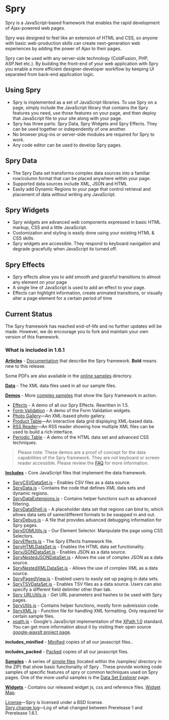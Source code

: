 # Spry


Spry is a JavaScript-based framework that enables the rapid development of Ajax-powered web pages. 

Spry was designed to feel like an extension of HTML and CSS, so anyone with basic web-production skills can create next-generation web experiences by adding the power of Ajax to their pages.

Spry can be used with any server-side technology (ColdFusion, PHP, ASP.Net etc.). By building the front-end of your web application with Spry you enable a more efficient designer-developer workflow by keeping UI separated from back-end application logic.


## Using Spry
<ul>
<li>Spry is implemented as a set of JavaScript libraries. To use Spry on a page, simply include the JavaScript library that contains the Spry features you need, use those features on your page, and then deploy that JavaScript file to your site along with your page.</li>
<li>Spry has three parts: Spry Data, Spry Widgets and Spry Effects. They can be used together or independently of one another.</li>
<li>No browser plug-ins or server-side modules are required for Spry to work.</li>
<li>Any code editor can be used to develop Spry pages.</li>
</ul>

## Spry Data
<ul>
<li>The Spry Data set transforms complex data sources into a familiar row/column format that can be placed anywhere within your page.</li>
<li>Supported data sources include XML, JSON and HTML</li>
<li>Easily add Dynamic Regions to your page that control retrieval and placement of data without writing any JavaScript.</li>
</ul>

## Spry Widgets
<ul>
<li>Spry widgets are advanced web components expressed in basic HTML markup, CSS and a little JavaScript.</li>
<li>Customization and styling is easily done using your existing HTML & CSS skills.</li>
<li>Spry widgets are accessible. They respond to keyboard navigation and degrade gracefully when JavaScript its turned off.</li>
</ul>

## Spry Effects
<ul>
<li>Spry effects allow you to add smooth and graceful transitions to almost any element on your page</li>
<li>A single line of JavaScript is used to add an effect to your page.</li>
<li>Effects can highlight information, create animated transitions, or visually alter a page element for a certain period of time</li>
</ul>

## Current Status
The Spry framework has reached end-of-life and no further updates will be made. However, we do encourage you to fork and maintain your own version of this framework. 

### What is included in 1.6.1

<p><strong><a href="Spry/blob/master/articles/">Articles</a></strong> - <a href="docs.html">Documentation</a> that describe the Spry framework. <strong>Bold</strong> means new to this release.</p>
<p>Some PDFs are also available in the <a href="http://labs.adobe.com/technologies/spry/samples/">online samples</a> directory. </p>
<p><strong><a href="Spry/blob/master/data/">Data</a></strong> - The XML data files used in all our sample files. </p>
<p><strong><a href="Spry/blob/master/demos/">Demos</a></strong> - More <a href="demos/index.html">complex samples</a> that show the Spry framework in action.</p>
<ul>
<li><a href="Spry/blob/master/demos/effects/index.html">Effects</a> - A demo of all our Spry Effects. Rewritten in 1.5.</li>
<li><a href="Spry/blob/master/demos/formsvalidation/index.html">Form Validation</a> - A demo of the Form Validation widgets. </li>
<li><a href="Spry/blob/master/demos/gallery/index.html" target="_blank">Photo Gallery</a>&#8212;An XML-based photo gallery.</li>
<li><a href="Spry/blob/master/demos/products/index.html" target="_blank">Product Table</a>&#8212;An interactive data grid displaying XML-based data. </li>
<li><a href="Spry/blob/master/demos/rssreader/index.html" target="_blank">RSS Reader</a>&#8212;An RSS reader showing how multiple XML files can be used to build a rich interface.</li>
<li><a href="Spry/blob/master/demos/periodic_table/periodic_table.htm">Periodic Table</a> - A demo of the HTML data set and advanced CSS techniques.</li>
</ul>
<blockquote>
<p>Please note: These demos are a proof of concept for  the data capabilities of the Spry framework. They are not keyboard or  screen reader accessible. Please review the <a href="http://www.adobe.com/go/labs_spry_pr1_faq">FAQ</a> for more information.</p>
</blockquote>
<p><strong><a href="Spry/blob/master/includes/">Includes</a></strong> - Core JavaScript files that implement the data framework. </p>
<ul>
<li><a href="Spry/blob/master/includes/SpryCSVDataSet.js">SpryCSVDataSet.js</a> - Enables CSV files as a data source.</li>
<li><a href="Spry/blob/master/includes/SpryData.js">SpryData.js</a> - Contains the code that defines XML data sets and dynamic regions.</li>
<li><a href="Spry/blob/master/includes/SpryDataExtensions.js">SpryDataExtensions.js</a> - Contains helper functions such as advanced filtering.</li>
<li><a href="Spry/blob/master/includes/SpryDataShell.js">SpryDataShell.js</a> - A placeholder data set that regions can bind to, which allows data sets of same/different formats to be swapped in and out.</li>
<li><a href="Spry/blob/master/includes/SpryDebug.js">SpryDebug.js</a> - A file that provides advanced debugging information for Spry pages.</li>
<li><a href="Spry/blob/master/includes/SpryDOMUtils.js">SpryDOMUtils.js</a> - Our Element Selector. Manipulate the page using CSS Selectors.</li>
<li><a href="Spry/blob/master/includes/SpryEffects.js">SpryEffects.js</a> - The Spry Effects framework file. </li>
<li><a href="Spry/blob/master/includes/SpryHTMLDataSet.js">SpryHTMLDataSet.js</a> - Enables the HTML data set functionality.</li>
<li><a href="Spry/blob/master/includes/SpryJSONDataSet.js">SpryJSONDataSet.js</a> - Enables JSON as a data source.</li>
<li><a href="Spry/blob/master/includes/SpryNestedJSONDataSet.js">SpryNestedJSONDataSet.js</a> - Allows the use of complex JSON as a data source.</li>
<li><a href="Spry/blob/master/includes/SpryNestedXMLDataSet.js">SpryNestedXMLDataSet.js</a> - Allows the use of complex XML as a data source.</li>
<li><a href="Spry/blob/master/includes/SpryPagedView.js">SpryPagedView.js</a> - Enabled users to easily set up paging in data sets.</li>
<li><a href="Spry/blob/master/includes/SpryTSVDataSet.js">SpryTSVDataSet.js</a> - Enables TSV files as a data source. Users can also specify a different field delimiter other than tab.</li>
<li><a href="Spry/blob/master/includes/SpryURLUtils.js">Spry URLUtils.js</a> - Get URL parameters and hashes to be used with Spry pages.</li>
<li><a href="Spry/blob/master/includes/SpryUtils.js">SpryUtils.js</a> - Contains helper functions, mostly form submission code.</li>
<li><a href="Spry/blob/master/includes/SpryXML.js">SpryXML.js</a> - Function file for handling XML formatting. Only required for certain sample files. </li>
<li><a href="Spry/blob/master/includes/xpath.js">xpath.js</a> - Google's JavaScript implementation of the <a href="http://www.w3.org/TR/xpath" target="_blank">XPath 1.0</a> standard. You can get more information about it by   visiting their open source <a href="http://goog-ajaxslt.sourceforge.net/" target="_blank">google-ajaxslt project page</a>.</li>
</ul>
<p><strong>includes_minified</strong> - <a href="http://javascript.crockford.com/jsmin.html">Minified</a> copies of all our javascript files..</p>
<p><strong>includes_packed</strong> - <a href="http://dean.edwards.name/packer/">Packed</a> copies of all our javascript files.<br />
</p>
<p><strong><a href="Spry/blob/master/samples/">Samples</a></strong> - A series of <a href="samples/index.html">simple files</a> (located within the /samples/ directory in the ZIP) that show basic functionality of Spry . These  provide working code samples of specific features of spry or common  techniques used on Spry pages. One of the more useful samples is the <a href="samples/data_region/DataSetExplorer.html">Data Set Explorer</a> page. </p>
<p><strong><a href="Spry/blob/master/widgets/">Widgets</a></strong> - Contains our released widget js, css and reference  files. <a href="widgets/widgets.html">Widget Map</a>.</p>
<p><a href="Spry/blob/master/License.html">License</a>&#8212;Spry is licensed under a BSD license. <br />
<a href="Spry/blob/master/ChangeLog.html">Spry change log</a>&#8212;Log of what changed between Prerelease 1 and Prerelease 1.6.1.</p>
